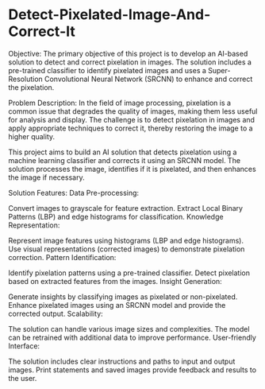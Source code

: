 # Detect-Pixelated-Image-And-Correct-It
Objective:
The primary objective of this project is to develop an AI-based solution to detect and correct pixelation in images. The solution includes a pre-trained classifier to identify pixelated images and uses a Super-Resolution Convolutional Neural Network (SRCNN) to enhance and correct the pixelation.

Problem Description:
In the field of image processing, pixelation is a common issue that degrades the quality of images, making them less useful for analysis and display. The challenge is to detect pixelation in images and apply appropriate techniques to correct it, thereby restoring the image to a higher quality.

This project aims to build an AI solution that detects pixelation using a machine learning classifier and corrects it using an SRCNN model. The solution processes the image, identifies if it is pixelated, and then enhances the image if necessary.

Solution Features:
Data Pre-processing:

Convert images to grayscale for feature extraction.
Extract Local Binary Patterns (LBP) and edge histograms for classification.
Knowledge Representation:

Represent image features using histograms (LBP and edge histograms).
Use visual representations (corrected images) to demonstrate pixelation correction.
Pattern Identification:

Identify pixelation patterns using a pre-trained classifier.
Detect pixelation based on extracted features from the images.
Insight Generation:

Generate insights by classifying images as pixelated or non-pixelated.
Enhance pixelated images using an SRCNN model and provide the corrected output.
Scalability:

The solution can handle various image sizes and complexities.
The model can be retrained with additional data to improve performance.
User-friendly Interface:

The solution includes clear instructions and paths to input and output images.
Print statements and saved images provide feedback and results to the user.
